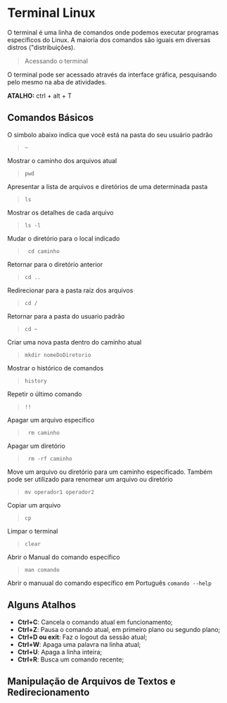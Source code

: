 # Terminal Linux

O terminal é uma linha de comandos onde podemos executar programas específicos do Linux. A maioria dos comandos são iguais em diversas distros ("distribuições).

> Acessando o terminal

O terminal pode ser acessado através da interface gráfica, pesquisando pelo mesmo na aba de atividades. 

**ATALHO:** ctrl + alt + T

## Comandos Básicos

O simbolo abaixo indica que você está na pasta do seu usuário padrão
> ```~```

Mostrar o caminho dos arquivos atual
> ```pwd```

Apresentar a lista de arquivos e diretórios de uma determinada pasta
> ```ls```

Mostrar os detalhes de cada arquivo	
> ```ls -l```

Mudar o diretório para o local indicado
>``` cd caminho```

Retornar para o diretório anterior
> ```cd ..```

Redirecionar para a pasta raiz dos arquivos
> ```cd /```

Retornar para a pasta do usuario padrão
> ```cd ~``` 

Criar uma nova pasta dentro do caminho atual
> ```mkdir nomeDoDiretorio```

Mostrar o histórico de comandos
> ```history```

Repetir o último comando
> ```!!```

Apagar um arquivo especifico
> ``` rm caminho```

Apagar um diretório
> ``` rm -rf caminho```

Move um arquivo ou diretório para um caminho especificado. Também pode ser utilizado para renomear um arquivo ou diretório
> ``` mv operador1 operador2 ```

Copiar um arquivo 
> ```cp``` 

Limpar o terminal
> ```clear```

Abrir o Manual do comando específico
> ```man comando```

Abrir o manuual do comando específico em Português
```comando --help```

## Alguns Atalhos

* **Ctrl+C**: Cancela o comando atual em funcionamento;
* **Ctrl+Z**: Pausa o comando atual, em primeiro plano ou segundo plano;
* **Ctrl+D ou exit**: Faz o logout da sessão atual;
* **Ctrl+W**: Apaga uma palavra na linha atual;
* **Ctrl+U**: Apaga a linha inteira;
* **Ctrl+R**: Busca um comando recente;


## Manipulação de Arquivos de Textos e Redirecionamento

